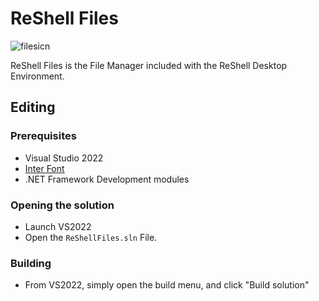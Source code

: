 # ReShell Files
![filesicn](https://user-images.githubusercontent.com/84939011/157999494-308317f9-b03f-4878-b9e7-000a0f6b84d7.png)

ReShell Files is the File Manager included with the ReShell Desktop Environment.

## Editing
### Prerequisites
- Visual Studio 2022
- [Inter Font](https://fonts.google.com/specimen/Inter)
- .NET Framework Development modules

### Opening the solution
- Launch VS2022
- Open the `ReShellFiles.sln` File.

### Building
- From VS2022, simply open the build menu, and click "Build solution"

